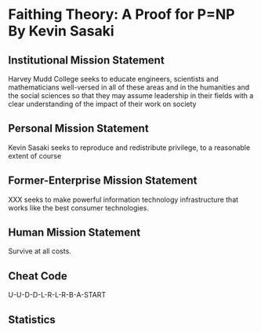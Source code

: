 # Faithing Theory: A Proof for P=NP By Kevin Sasaki

## Institutional Mission Statement
Harvey Mudd College seeks to educate engineers, scientists and mathematicians well-versed in all of these areas and in the humanities and the social sciences so that they may assume leadership in their fields with a clear understanding of the impact of their work on society

## Personal Mission Statement
Kevin Sasaki seeks to reproduce and redistribute privilege, to a reasonable extent of course

## Former-Enterprise Mission Statement
XXX seeks to make powerful information technology infrastructure that works like the best consumer technologies.

## Human Mission Statement
Survive at all costs.

## Cheat Code
U-U-D-D-L-R-L-R-B-A-START

## Statistics

